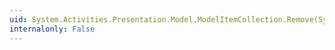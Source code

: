 ```yaml
---
uid: System.Activities.Presentation.Model.ModelItemCollection.Remove(System.Activities.Presentation.Model.ModelItem)
internalonly: False
---
```

